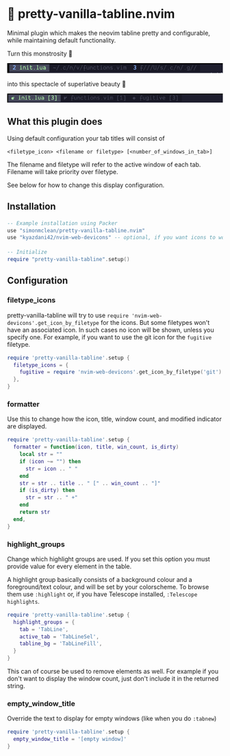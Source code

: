 # 🌈 pretty-vanilla-tabline.nvim

Minimal plugin which makes the neovim tabline pretty and configurable, while maintaining default functionality.

Turn this monstrosity 🤮

![Default tabline](assets/screenshot_default.png?raw=true "Default tabline")

into this spectacle of superlative beauty 🤩

![Plugin tabline](assets/screenshot_plugin.png?raw=true "Plugin tabline")

## What this plugin does

Using default configuration your tab titles will consist of

```
<filetype_icon> <filename or filetype> [<number_of_windows_in_tab>]
```

The filename and filetype will refer to the active window of each tab. Filename will take priority over filetype.

See below for how to change this display configuration.

## Installation

```lua
-- Example installation using Packer
use "simonmclean/pretty-vanilla-tabline.nvim"
use "kyazdani42/nvim-web-devicons" -- optional, if you want icons to work out of the box

-- Initialize
require "pretty-vanilla-tabline".setup()
```

## Configuration

### filetype_icons

pretty-vanilla-tabline will try to use `require 'nvim-web-devicons'.get_icon_by_filetype` for the icons. But some filetypes won't have an associated icon. In such cases no icon will be shown, unless you specify one. For example, if you want to use the git icon for the `fugitive` filetype.

```lua
require 'pretty-vanilla-tabline'.setup {
  filetype_icons = {
    fugitive = require 'nvim-web-devicons'.get_icon_by_filetype('git')
  },
}
```

### formatter

Use this to change how the icon, title, window count, and modified indicator are displayed.

```lua
require 'pretty-vanilla-tabline'.setup {
  formatter = function(icon, title, win_count, is_dirty)
    local str = ""
    if (icon ~= "") then
      str = icon .. " "
    end
    str = str .. title .. " [" .. win_count .. "]"
    if (is_dirty) then
      str = str .. " +"
    end
    return str
  end,
}
```

### highlight_groups

Change which highlight groups are used. If you set this option you must provide value for every element in the table.

A highlight group basically consists of a background colour and a foreground/text colour, and will be set by your colorscheme. To browse them use `:highlight` or, if you have Telescope installed, `:Telescope highlights`.

```lua
require 'pretty-vanilla-tabline'.setup {
  highlight_groups = {
    tab = 'TabLine',
    active_tab = 'TabLineSel',
    tabline_bg = 'TabLineFill',
  }
}
```

This can of course be used to remove elements as well. For example if you don't want to display the window count, just don't include it in the returned string.

### empty_window_title

Override the text to display for empty windows (like when you do `:tabnew`)

```lua
require 'pretty-vanilla-tabline'.setup {
  empty_window_title = '[empty window]'
}
```
